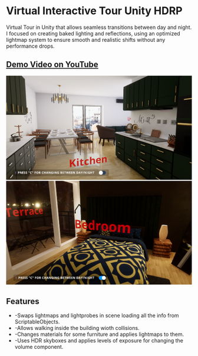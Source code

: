 # Virtual Interactive Tour Unity HDRP

Virtual Tour in Unity that allows seamless transitions between day and night. I focused on creating baked lighting and reflections, using an optimized lightmap system to ensure smooth and realistic shifts without any performance drops.

## <a href="[https://www.youtube.com/watch?v=UNz9k9E9IWM](https://youtu.be/nvwkQ3SBaBI?si=cIAiuDeKLZDtka_2)"> Demo Video on YouTube </a>

<img src="https://github.com/lucasgarciadominguez/Assets/blob/main/ArchitectureViewer.PNG" width="800">

<img src="https://github.com/lucasgarciadominguez/Assets/blob/main/ArchitectureViewer2.PNG" width="800">

## Features

  * -Swaps lightmaps and lightprobes in scene loading all the info from ScriptableObjects.
  * -Allows walking inside the building wioth collisions.
  * -Changes materials for some furniture and applies lightmaps to them.
  * -Uses  HDR skyboxes and applies levels of exposure for changing the volume component.
